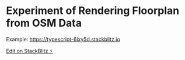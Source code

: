 # Experiment of Rendering Floorplan from OSM Data

Example: https://typescript-6ixy5d.stackblitz.io

[Edit on StackBlitz ⚡️](https://stackblitz.com/edit/typescript-6ixy5d)
